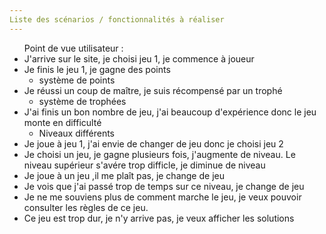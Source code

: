 ```yaml
---
Liste des scénarios / fonctionnalités à réaliser
---
```

<ul>
Point de vue utilisateur :
    <li>J'arrive sur le site, je choisi jeu 1, je commence à joueur</li>
    <li>Je finis le jeu 1, je gagne des points
        <ul><li>système de points</li></ul></li>
    <li>Je réussi un coup de maître, je suis récompensé par un trophé
        <ul><li>système de trophées </li></ul></li>
    <li>J'ai finis un bon nombre de jeu, j'ai beaucoup d'expérience donc le jeu monte en difficulté
        <ul><li>Niveaux différents </li></ul></li>
    <li>Je joue à jeu 1, j'ai envie de changer de jeu donc je choisi jeu 2</li>
    <li>Je choisi un jeu, je gagne plusieurs fois, j'augmente de niveau. Le niveau supérieur s'avére trop difficle, je diminue de niveau</li>
    <li>Je joue à un jeu ,il me plaît pas, je change de jeu</li>
    <li>Je vois que j'ai passé trop de temps sur ce niveau, je change de jeu</li>
    <li>Je ne me souviens plus de comment marche le jeu, je veux pouvoir consulter les règles de ce jeu.</li>
    <li>Ce jeu est trop dur, je n'y arrive pas, je veux afficher les solutions</li>
</ul>